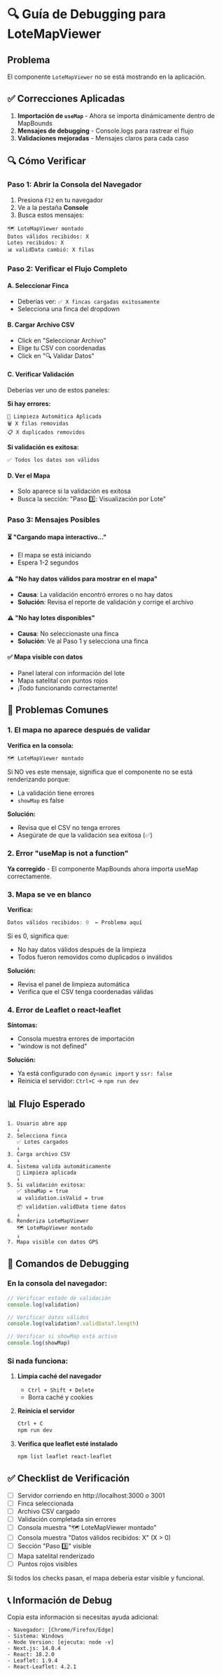 # 🔍 Guía de Debugging para LoteMapViewer

## Problema
El componente `LoteMapViewer` no se está mostrando en la aplicación.

## ✅ Correcciones Aplicadas

1. **Importación de `useMap`** - Ahora se importa dinámicamente dentro de MapBounds
2. **Mensajes de debugging** - Console.logs para rastrear el flujo
3. **Validaciones mejoradas** - Mensajes claros para cada caso

## 🔍 Cómo Verificar

### Paso 1: Abrir la Consola del Navegador
1. Presiona `F12` en tu navegador
2. Ve a la pestaña **Console**
3. Busca estos mensajes:

```
🗺️ LoteMapViewer montado
Datos válidos recibidos: X
Lotes recibidos: X
📊 validData cambió: X filas
```

### Paso 2: Verificar el Flujo Completo

#### A. Seleccionar Finca
- Deberías ver: `✅ X fincas cargadas exitosamente`
- Selecciona una finca del dropdown

#### B. Cargar Archivo CSV
- Click en "Seleccionar Archivo"
- Elige tu CSV con coordenadas
- Click en "🔍 Validar Datos"

#### C. Verificar Validación
Deberías ver uno de estos paneles:

**Si hay errores:**
```
🧹 Limpieza Automática Aplicada
🗑️ X filas removidas
📋 X duplicados removidos
```

**Si validación es exitosa:**
```
✅ Todos los datos son válidos
```

#### D. Ver el Mapa
- Solo aparece si la validación es exitosa
- Busca la sección: "Paso 3️⃣: Visualización por Lote"

### Paso 3: Mensajes Posibles

#### ⏳ "Cargando mapa interactivo..."
- El mapa se está iniciando
- Espera 1-2 segundos

#### ⚠️ "No hay datos válidos para mostrar en el mapa"
- **Causa**: La validación encontró errores o no hay datos
- **Solución**: Revisa el reporte de validación y corrige el archivo

#### ⚠️ "No hay lotes disponibles"
- **Causa**: No seleccionaste una finca
- **Solución**: Ve al Paso 1 y selecciona una finca

#### ✅ Mapa visible con datos
- Panel lateral con información del lote
- Mapa satelital con puntos rojos
- ¡Todo funcionando correctamente!

## 🐛 Problemas Comunes

### 1. El mapa no aparece después de validar

**Verifica en la consola:**
```javascript
🗺️ LoteMapViewer montado
```

Si NO ves este mensaje, significa que el componente no se está renderizando porque:
- La validación tiene errores
- `showMap` es false

**Solución:**
- Revisa que el CSV no tenga errores
- Asegúrate de que la validación sea exitosa (✅)

### 2. Error "useMap is not a function"

**Ya corregido** - El componente MapBounds ahora importa useMap correctamente.

### 3. Mapa se ve en blanco

**Verifica:**
```javascript
Datos válidos recibidos: 0  ← Problema aquí
```

Si es 0, significa que:
- No hay datos válidos después de la limpieza
- Todos fueron removidos como duplicados o inválidos

**Solución:**
- Revisa el panel de limpieza automática
- Verifica que el CSV tenga coordenadas válidas

### 4. Error de Leaflet o react-leaflet

**Síntomas:**
- Consola muestra errores de importación
- "window is not defined"

**Solución:**
- Ya está configurado con `dynamic import` y `ssr: false`
- Reinicia el servidor: `Ctrl+C` → `npm run dev`

## 📊 Flujo Esperado

```
1. Usuario abre app
   ↓
2. Selecciona finca
   ✅ Lotes cargados
   ↓
3. Carga archivo CSV
   ↓
4. Sistema valida automáticamente
   🧹 Limpieza aplicada
   ↓
5. Si validación exitosa:
   ✅ showMap = true
   📊 validation.isValid = true
   📦 validation.validData tiene datos
   ↓
6. Renderiza LoteMapViewer
   🗺️ LoteMapViewer montado
   ↓
7. Mapa visible con datos GPS
```

## 🔧 Comandos de Debugging

### En la consola del navegador:
```javascript
// Verificar estado de validación
console.log(validation)

// Verificar datos válidos
console.log(validation?.validData?.length)

// Verificar si showMap está activo
console.log(showMap)
```

### Si nada funciona:

1. **Limpia caché del navegador**
   - `Ctrl + Shift + Delete`
   - Borra caché y cookies

2. **Reinicia el servidor**
   ```bash
   Ctrl + C
   npm run dev
   ```

3. **Verifica que leaflet esté instalado**
   ```bash
   npm list leaflet react-leaflet
   ```

## ✅ Checklist de Verificación

- [ ] Servidor corriendo en http://localhost:3000 o 3001
- [ ] Finca seleccionada
- [ ] Archivo CSV cargado
- [ ] Validación completada sin errores
- [ ] Consola muestra "🗺️ LoteMapViewer montado"
- [ ] Consola muestra "Datos válidos recibidos: X" (X > 0)
- [ ] Sección "Paso 3️⃣" visible
- [ ] Mapa satelital renderizado
- [ ] Puntos rojos visibles

Si todos los checks pasan, el mapa debería estar visible y funcional.

## 📞 Información de Debug

Copia esta información si necesitas ayuda adicional:

```
- Navegador: [Chrome/Firefox/Edge]
- Sistema: Windows
- Node Version: [ejecuta: node -v]
- Next.js: 14.0.4
- React: 18.2.0
- Leaflet: 1.9.4
- React-Leaflet: 4.2.1
```
